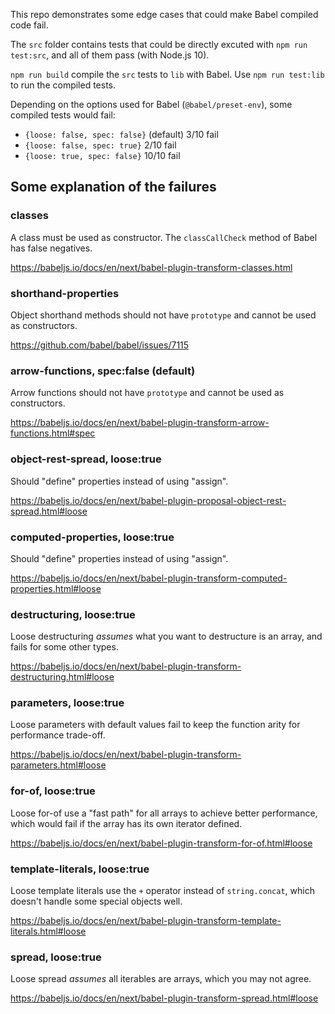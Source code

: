 This repo demonstrates some edge cases that could make Babel compiled code fail.

The `src` folder contains tests that could be directly excuted with `npm run test:src`,
and all of them pass (with Node.js 10).

`npm run build` compile the `src` tests to `lib` with Babel.
Use `npm run test:lib` to run the compiled tests.

Depending on the options used for Babel (`@babel/preset-env`), some compiled tests would fail:
- `{loose: false, spec: false}` (default) 3/10 fail
- `{loose: false, spec: true}` 2/10 fail
- `{loose: true, spec: false}` 10/10 fail

## Some explanation of the failures

### classes

A class must be used as constructor. The `classCallCheck` method of Babel has false negatives.

https://babeljs.io/docs/en/next/babel-plugin-transform-classes.html

### shorthand-properties

Object shorthand methods
should not have `prototype` and cannot be used as constructors.

https://github.com/babel/babel/issues/7115

### arrow-functions, spec:false (default)

Arrow functions
should not have `prototype` and cannot be used as constructors.

https://babeljs.io/docs/en/next/babel-plugin-transform-arrow-functions.html#spec

### object-rest-spread, loose:true

Should "define" properties instead of using "assign".

https://babeljs.io/docs/en/next/babel-plugin-proposal-object-rest-spread.html#loose

### computed-properties, loose:true

Should "define" properties instead of using "assign".

https://babeljs.io/docs/en/next/babel-plugin-transform-computed-properties.html#loose

### destructuring, loose:true

Loose destructuring *assumes* what you want to destructure is an array, and fails for some other types.

https://babeljs.io/docs/en/next/babel-plugin-transform-destructuring.html#loose

### parameters, loose:true

Loose parameters with default values fail to keep the function arity for performance trade-off.

https://babeljs.io/docs/en/next/babel-plugin-transform-parameters.html#loose

### for-of, loose:true

Loose for-of use a "fast path" for all arrays to achieve better performance, which would fail if the array has its own iterator defined.

https://babeljs.io/docs/en/next/babel-plugin-transform-for-of.html#loose

### template-literals, loose:true

Loose template literals use the `+` operator instead of `string.concat`, which doesn't handle some special objects well.

https://babeljs.io/docs/en/next/babel-plugin-transform-template-literals.html#loose

### spread, loose:true

Loose spread *assumes* all iterables are arrays, which you may not agree.

https://babeljs.io/docs/en/next/babel-plugin-transform-spread.html#loose
